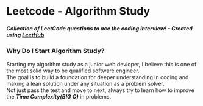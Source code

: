# Leetcode - Algorithm Study
##### Collection of LeetCode questions to ace the coding interview! - Created using [LeetHub](https://github.com/QasimWani/LeetHub)

### Why Do I Start Algorithm Study?

Starting my algorithm study as a junior web devloper, I believe this is one of the most solid way to be qualified software engineer.</br>
The goal is to build a foundation for deeper understanding in coding and making a lean solution under any situation as a problem solver.</br>
Not just pass the test and move to next, always try to learn how to improve the _**Time Complexity(BIG O)**_ in problems.
